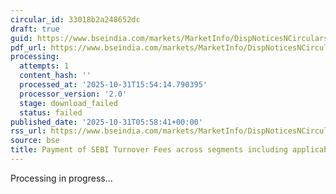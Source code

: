 ```yaml
---
circular_id: 33018b2a248652dc
draft: true
guid: https://www.bseindia.com/markets/MarketInfo/DispNoticesNCirculars.aspx?Noticeid={FEDFD0C6-B7C5-4F65-B2B6-028F673568EF}&noticeno=20251031-1&dt=10/31/2025&icount=1&totcount=62&flag=0
pdf_url: https://www.bseindia.com/markets/MarketInfo/DispNoticesNCirculars.aspx?Noticeid={FEDFD0C6-B7C5-4F65-B2B6-028F673568EF}&noticeno=20251031-1&dt=10/31/2025&icount=1&totcount=62&flag=0
processing:
  attempts: 1
  content_hash: ''
  processed_at: '2025-10-31T15:54:14.790395'
  processor_version: '2.0'
  stage: download_failed
  status: failed
published_date: '2025-10-31T05:58:41+00:00'
rss_url: https://www.bseindia.com/markets/MarketInfo/DispNoticesNCirculars.aspx?Noticeid={FEDFD0C6-B7C5-4F65-B2B6-028F673568EF}&noticeno=20251031-1&dt=10/31/2025&icount=1&totcount=62&flag=0
source: bse
title: Payment of SEBI Turnover Fees across segments including applicable GST
---
```


Processing in progress...
